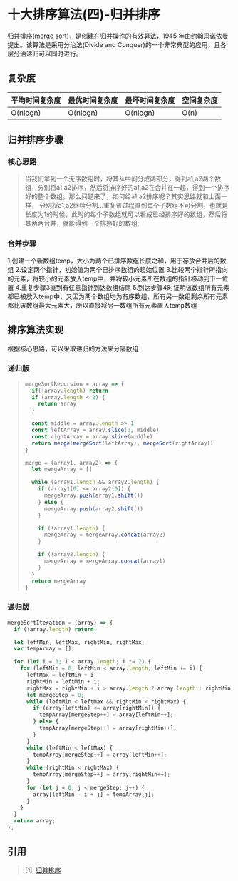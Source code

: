 # 十大排序算法(四)-归并排序

归并排序(merge sort)，是创建在归并操作的有效算法，1945 年由约翰冯诺依曼提出。该算法是采用分治法(Divide and Conquer)的一个非常典型的应用，且各层分治递归可以同时进行。

## 复杂度

| 平均时间复杂度 | 最优时间复杂度 | 最坏时间复杂度 | 空间复杂度 |
| -------------- | -------------- | -------------- | ---------- |
| O(nlogn)       | O(nlogn)       | O(nlogn)       | O(n)       |

## 归并排序步骤
### 核心思路
>当我们拿到一个无序数组时，将其从中间分成两部分，得到a1,a2两个数组，分别将a1,a2排序，然后将排序好的a1,a2在合并在一起，得到一个排序好的整个数组。那么问题来了，如何给a1,a2排序呢？其实思路就和上面一样， 分别将a1,a2继续分割...重复该过程直到每个子数组不可分割，也就是长度为1的时候，此时的每个子数组就可以看成已经排序好的数组，然后将其两两合并，就能得到一个排序好的数组;

### 合并步骤
1.创建一个新数组temp，大小为两个已排序数组长度之和，用于存放合并后的数组
2.设定两个指针，初始值为两个已排序数组的起始位置
3.比较两个指针所指向的元素，将较小的元素放入temp中，并将较小元素所在数组的指针移动到下一位置
4.重复步骤3直到有任意指针到达数组结尾
5.到达步骤4时证明该数组所有元素都已被放入temp中，又因为两个数组均为有序数组，所有另一数组剩余所有元素都比该数组最大元素大，所以直接将另一数组所有元素置入temp数组

## 排序算法实现
根据核心思路，可以采取递归的方法来分隔数组
### 递归版

> ```JavaScript
> mergeSortRecursion = array => {
>   if(!array.length) return
>   if (array.length < 2) {
>     return array
>   }
>
>   const middle = array.length >> 1
>   const leftArray = array.slice(0, middle)
>   const rightArray = array.slice(middle)
>   return merge(mergeSort(leftArray), mergeSort(rightArray))
> }
>
> merge = (array1, array2) => {
>   let mergeArray = []
>
>   while (array1.length && array2.length) {
>     if (array1[0] <= array2[0]) {
>       mergeArray.push(array1.shift())
>     } else {
>       mergeArray.push(array2.shift())
>     }
>
>     if (!array1.length) {
>       mergeArray = mergeArray.concat(array2)
>     }
>
>     if (!array2.length) {
>       mergeArray = mergeArray.concat(array1)
>     }
>   }
>   return mergeArray
> }
> ```

### 递归版
```JavaScript
mergeSortIteration = (array) => {
  if (!array.length) return;

  let leftMin, leftMax, rightMin, rightMax;
  var tempArray = [];

  for (let i = 1; i < array.length; i *= 2) {
    for (leftMin = 0; leftMin < array.length; leftMin += i) {
      leftMax = leftMin + i;
      rightMin = leftMin + i;
      rightMax = rightMin + i > array.length ? array.length : rightMin + i;
      let mergeStep = 0;
      while (leftMin < leftMax && rightMin < rightMax) {
        if (array[leftMin] <= array[rightMin]) {
          tempArray[mergeStep++] = array[leftMin++];
        } else {
          tempArray[mergeStep++] = array[rightMin++];
        }
      }
      while (leftMin < leftMax) {
        tempArray[mergeStep++] = array[leftMin++];
      }
      while (rightMin < rightMax) {
        tempArray[mergeStep++] = array[rightMin++];
      }
      for (let j = 0; j < mergeStep; j++) {
        array[leftMin - i + j] = tempArray[j];
      }
    }
  }
  return array;
};
```
## 引用
> [1]. [归并排序](https://zh.wikipedia.org/wiki/%E5%BD%92%E5%B9%B6%E6%8E%92%E5%BA%8F)